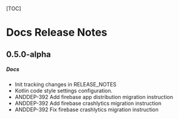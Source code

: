 [TOC]
# Docs Release Notes
## 0.5.0-alpha
##### Docs
* Init tracking changes in RELEASE_NOTES 
* Kotlin code style settings configuration.
* ANDDEP-392 Add firebase app distribution migration instruction
* ANDDEP-392 Add firebase crashlytics migration instruction
* ANDDEP-392 Fix firebase crashlytics migration instruction